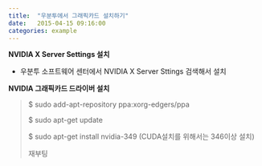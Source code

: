```yaml
---
title:  "우분투에서 그래픽카드 설치하기"
date:   2015-04-15 09:16:00
categories: example
---
```


**NVIDIA X Server Settings 설치**

* 우분투 소프트웨어 센터에서 NVIDIA X Server Sttings 검색해서 설치

**NVIDIA 그래픽카드 드라이버 설치**

> $ sudo add-apt-repository ppa:xorg-edgers/ppa
>
> $ sudo apt-get update 
>
> $ sudo apt-get install nvidia-349 (CUDA설치를 위해서는 346이상 설치)
>
> 재부팅
